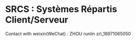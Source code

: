 # SRCS : Systèmes Répartis Client/Serveur

Contact with weixin(WeChat) :
ZHOU runlin
zrl_18971065050

